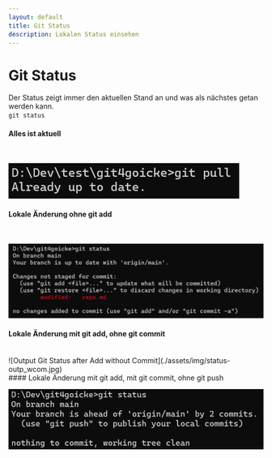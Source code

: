 ```yaml
---
layout: default
title: Git Status
description: Lokalen Status einsehen
---
```

# Git Status
Der Status zeigt immer den aktuellen Stand an und was als nächstes getan werden kann.<br>
`git status`
<br>
#### Alles ist aktuell
<!-- Output: <br>
> Already up to date. -->

<br>

![Output Git Status Alles gut](./assets/img/status-outp_good.jpg)
<br>
#### Lokale Änderung ohne git add
<!-- Output: <br>
> D:\Dev\git4goicke>git status <br>
> On branch main <br>
> Your branch is up to date with 'origin/main'. <br>
> <br>
> Changes not staged for commit: <br>
>  (use "git add <file>..." to update what will be committed) <br>
>  (use "git restore <file>..." to discard changes in working directory) <br>
>        modified:   repo.md <br>
> <br>
> no changes added to commit (use "git add" and/or "git commit -a") <br> -->

<br>

![Output Git Status Local Changes without Add](./assets/img/status-outp_wadd.jpg)
<br>
#### Lokale Änderung mit git add, ohne git commit
<!-- Output: <br>
> D:\Dev\git4goicke>git status <br>
> On branch main <br>
> Your branch is up to date with 'origin/main'. <br>
> <br>
> Changes to be committed: <br>
>  (use "git restore --staged <file>..." to unstage) <br>
>        modified:   index.md -->

<br>
![Output Git Status after Add without Commit](./assets/img/status-outp_wcom.jpg)
<br>
#### Lokale Änderung mit git add, mit git commit, ohne git push
<!-- Output: <br>
> D:\Dev\git4goicke>git status
> On branch main
> Your branch is ahead of 'origin/main' by 2 commits.
>  (use "git push" to publish your local commits)
>
> nothing to commit, working tree clean -->

<br>

![Output Git Status Ohne Push](./assets/img/status-outp_wpush.jpg)